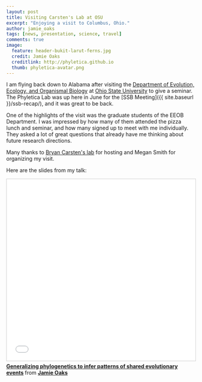 ```yaml
---
layout: post
title: Visiting Carsten's Lab at OSU
excerpt: "Enjoying a visit to Columbus, Ohio."
author: jamie_oaks
tags: [news, presentation, science, travel]
comments: true
image:
  feature: header-bukit-larut-ferns.jpg
  credit: Jamie Oaks
  creditlink: http://phyletica.github.io
  thumb: phyletica-avatar.png
---
```


I am flying back down to Alabama after visiting the
[Department of Evolution, Ecology, and Organismal Biology](https://eeob.osu.edu/)
at
[Ohio State University](https://www.osu.edu/)
to give a seminar.
The Phyletica Lab was up here
in June for the [SSB Meeting]({{ site.baseurl }}/ssb-recap/),
and it was great to be back.

One of the highlights of the visit was the graduate students of the EEOB
Department.
I was impressed by how many of them attended the pizza lunch and seminar, and how
many signed up to meet with me individually.
They asked a lot of great questions that already have me thinking about future
research directions.

Many thanks to [Bryan Carsten's lab](https://carstenslab.osu.edu/) for hosting
and Megan Smith for organizing my visit.

Here are the slides from my talk:

<iframe src="//www.slideshare.net/slideshow/embed_code/key/g1et5UiXkt6Fsz" width="595" height="485" frameborder="0" marginwidth="0" marginheight="0" scrolling="no" style="border:1px solid #CCC; border-width:1px; margin-bottom:5px; max-width: 100%;" allowfullscreen> </iframe> <div style="margin-bottom:5px"> <strong> <a href="//www.slideshare.net/jamieoaks7/generalizing-phylogenetics-to-infer-patterns-of-shared-evolutionary-events" title="Generalizing phylogenetics to infer patterns of shared evolutionary events" target="_blank">Generalizing phylogenetics to infer patterns of shared evolutionary events</a> </strong> from <strong><a href="https://www.slideshare.net/jamieoaks7" target="_blank">Jamie Oaks</a></strong> </div>
